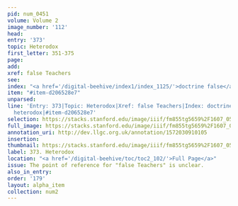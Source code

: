 ```yaml
---
pid: num_0451
volume: Volume 2
image_number: '112'
head: 
entry: '373'
topic: Heterodox
first_letter: 351-375
page: 
add: 
xref: false Teachers
see: 
index: "<a href='/digital-beehive/index1/index_1125/'>doctrine false</a>|<a href='/digital-beehive/index2/index_1825/'>heterodox</a>"
item: "#item-d206528e7"
unparsed: 
line: 'Entry: 373|Topic: Heterodox|Xref: false Teachers|Index: doctrine false|Index:
  heterodox|#item-d206528e7'
selection: https://stacks.stanford.edu/image/iiif/fm855tg5659%2F1607_0579/877,940,2945,523/full/0/default.jpg
full_image: https://stacks.stanford.edu/image/iiif/fm855tg5659%2F1607_0579/full/full/0/default.jpg
annotation_uri: http://dev.llgc.org.uk/annotation/1572030910105
insertion: 
thumbnail: https://stacks.stanford.edu/image/iiif/fm855tg5659%2F1607_0579/877,940,600,180/250,/0/default.jpg
label: 373. Heterodox
location: "<a href='/digital-beehive/toc/toc2_102/'>Full Page</a>"
issue: The point of reference for "false Teachers" is unclear.
also_in_entry: 
order: '179'
layout: alpha_item
collection: num2
---
```

